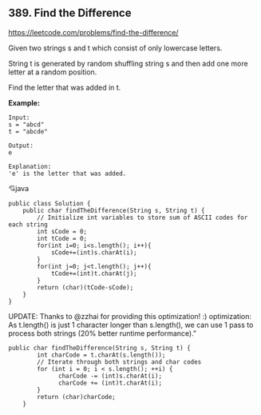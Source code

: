 ## 389. Find the Difference

https://leetcode.com/problems/find-the-difference/

Given two strings s and t which consist of only lowercase letters.

String t is generated by random shuffling string s and then add one more letter at a random position.

Find the letter that was added in t.

**Example:**

    Input:
    s = "abcd"
    t = "abcde"

    Output:
    e

    Explanation:
    'e' is the letter that was added.




:cupid:java

    public class Solution {
        public char findTheDifference(String s, String t) {
            // Initialize int variables to store sum of ASCII codes for each string
            int sCode = 0;
            int tCode = 0;
            for(int i=0; i<s.length(); i++){
                sCode+=(int)s.charAt(i);
            }
            for(int j=0; j<t.length(); j++){
                tCode+=(int)t.charAt(j);
            }
            return (char)(tCode-sCode);
        }
    }


UPDATE:
Thanks to @zzhai for providing this optimization! :) 
optimization: As t.length() is just 1 character longer than s.length(), we can use 1 pass to process both strings (20% better runtime performance)."

    public char findTheDifference(String s, String t) {
            int charCode = t.charAt(s.length());
            // Iterate through both strings and char codes
            for (int i = 0; i < s.length(); ++i) {
                  charCode -= (int)s.charAt(i);
                  charCode += (int)t.charAt(i); 
            }
            return (char)charCode;
        }

